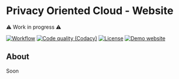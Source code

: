 # Privacy Oriented Cloud - Website

:warning: Work in progress :warning:

[![Workflow](https://img.shields.io/github/workflow/status/PrivacyOrientedCloud/website/Test/master?style=for-the-badge)](#)
[![Code quality (Codacy)](https://img.shields.io/codacy/grade/6307b0a16880493191553f344f47670c?style=for-the-badge)](https://app.codacy.com/gh/PrivacyOrientedCloud/website/dashboard)
[![License](https://img.shields.io/github/license/PrivacyOrientedCloud/website?style=for-the-badge)](https://github.com/PrivacyOrientedCloud/website/blob/master/LICENSE)
[![Demo website](https://img.shields.io/website?down_color=red&down_message=Unavailable&label=Demo%20website&style=for-the-badge&up_color=green&up_message=Online&url=https%3A%2F%2Fpoc.ythepaut.com%2F)](#)

## About

Soon
